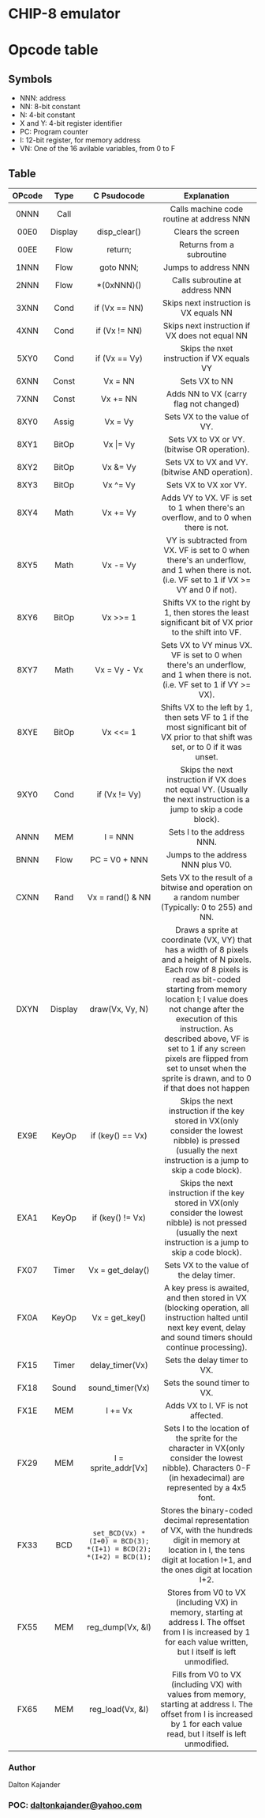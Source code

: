 # CHIP-8 emulator
# Opcode table
## Symbols
* NNN: address
* NN: 8-bit constant
* N: 4-bit constant
* X and Y: 4-bit register identifier
* PC: Program counter
* I: 12-bit register, for memory address
* VN: One of the 16 avilable variables, from 0 to F

## Table
| OPcode |  Type   | C Psudocode         | Explanation                                                                                                                                                                  |
| :----: | :-----: | :-----------------: | :--------------------------------------------------------------------------------------------------------------------------------------------------------------------------: |
| 0NNN   | Call    |                     | Calls machine code routine at address NNN                                                                                                                                    |
| 00E0   | Display | disp_clear()        | Clears the screen                                                                                                                                                            |
| 00EE   | Flow    | return;             | Returns from a subroutine                                                                                                                                                    |
| 1NNN   | Flow    | goto NNN;           | Jumps to address NNN                                                                                                                                                         |
| 2NNN   | Flow    | *(0xNNN)()          | Calls subroutine at address NNN                                                                                                                                              |
| 3XNN   | Cond    | if (Vx == NN)       | Skips next instruction is VX equals NN                                                                                                                                       |
| 4XNN   | Cond    | if (Vx != NN)       | Skips next instruction if VX does not equal NN                                                                                                                               |
| 5XY0   | Cond    | if (Vx == Vy)       | Skips the nxet instruction if VX equals VY                                                                                                                                   |
| 6XNN   | Const   | Vx = NN             | Sets VX to NN                                                                                                                                                                |
| 7XNN   | Const   | Vx += NN            | Adds NN to VX (carry flag not changed)                                                                                                                                       |
| 8XY0   | Assig   | Vx = Vy             | Sets VX to the value of VY.                                                                                                                                                  |
| 8XY1   | BitOp   | Vx \|= Vy           | Sets VX to VX or VY. (bitwise OR operation).                                                                                                                                 |
| 8XY2   | BitOp   | Vx &= Vy            | Sets VX to VX and VY. (bitwise AND operation).                                                                                                                               |
| 8XY3   | BitOp   | Vx ^= Vy            | Sets VX to VX xor VY.                                                                                                                                                        |
| 8XY4   | Math    | Vx += Vy            | Adds VY to VX. VF is set to 1 when there's an overflow, and to 0 when there is not.                                                                                          |
| 8XY5   | Math    | Vx -= Vy            | VY is subtracted from VX. VF is set to 0 when there's an underflow, and 1 when there is not. (i.e. VF set to 1 if VX >= VY and 0 if not).                                    |
| 8XY6   | BitOp   | Vx >>= 1            | Shifts VX to the right by 1, then stores the least significant bit of VX prior to the shift into VF.                                                                         |
| 8XY7   | Math    | Vx = Vy - Vx        | Sets VX to VY minus VX. VF is set to 0 when there's an underflow, and 1 when there is not. (i.e. VF set to 1 if VY >= VX).                                                   |
| 8XYE   | BitOp   | Vx <<= 1            | Shifts VX to the left by 1, then sets VF to 1 if the most significant bit of VX prior to that shift was set, or to 0 if it was unset.                                        |
| 9XY0   | Cond    | if (Vx != Vy)       | Skips the next instruction if VX does not equal VY. (Usually the next instruction is a jump to skip a code block).                                                           |
| ANNN   | MEM     | I = NNN             | Sets I to the address NNN.                                                                                                                                                   |
| BNNN   | Flow    | PC = V0 + NNN       | Jumps to the address NNN plus V0.                                                                                                                                            |
| CXNN   | Rand    | Vx = rand() & NN    | Sets VX to the result of a bitwise and operation on a random number (Typically: 0 to 255) and NN.                                                                            |
| DXYN   | Display | draw(Vx, Vy, N)     | 	Draws a sprite at coordinate (VX, VY) that has a width of 8 pixels and a height of N pixels. Each row of 8 pixels is read as bit-coded starting from memory location I; I value does not change after the execution of this instruction. As described above, VF is set to 1 if any screen pixels are flipped from set to unset when the sprite is drawn, and to 0 if that does not happen                                                   |
| EX9E   | KeyOp   | if (key() == Vx)    | Skips the next instruction if the key stored in VX(only consider the lowest nibble) is pressed (usually the next instruction is a jump to skip a code block).                |
| EXA1   | KeyOp   | if (key() != Vx)    | Skips the next instruction if the key stored in VX(only consider the lowest nibble) is not pressed (usually the next instruction is a jump to skip a code block).            |
| FX07   | Timer   | Vx = get_delay()    | Sets VX to the value of the delay timer.                                                                                                                                     |
| FX0A   | KeyOp   | Vx = get_key()      | A key press is awaited, and then stored in VX (blocking operation, all instruction halted until next key event, delay and sound timers should continue processing).          |
| FX15   | Timer   | delay_timer(Vx)     | Sets the delay timer to VX.                                                                                                                                                  |
| FX18   | Sound   | sound_timer(Vx)     | Sets the sound timer to VX.                                                                                                                                                  |
| FX1E   | MEM     | I += Vx             | Adds VX to I. VF is not affected.                                                                                                                                            |
| FX29   | MEM     | I = sprite_addr[Vx] | Sets I to the location of the sprite for the character in VX(only consider the lowest nibble). Characters 0-F (in hexadecimal) are represented by a 4x5 font.                |
| FX33   | BCD     | ```set_BCD(Vx) *(I+0) = BCD(3); *(I+1) = BCD(2); *(I+2) = BCD(1);```           | Stores the binary-coded decimal representation of VX, with the hundreds digit in memory at location in I, the tens digit at location I+1, and the ones digit at location I+2.                                                                                                                                                                                                  |
| FX55   | MEM     | reg_dump(Vx, &I)    | Stores from V0 to VX (including VX) in memory, starting at address I. The offset from I is increased by 1 for each value written, but I itself is left unmodified.           |
| FX65   | MEM     | reg_load(Vx, &I)    | Fills from V0 to VX (including VX) with values from memory, starting at address I. The offset from I is increased by 1 for each value read, but I itself is left unmodified. |


### Author
Dalton Kajander
### POC: daltonkajander@yahoo.com